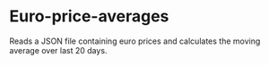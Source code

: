# Euro-price-averages
Reads a JSON file containing euro prices and calculates the moving average over last 20 days. 
